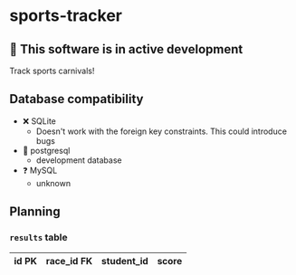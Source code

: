 # sports-tracker
## :construction: This software is in active development
Track sports carnivals!

## Database compatibility
* :x: SQLite
  * Doesn't work with the foreign key constraints. This could introduce bugs
* :construction: postgresql
  * development database
* :question: MySQL
  * unknown

## Planning
### `results` table
| id PK | race_id FK | student_id | score |
| ----- | ---------- | ---------- | ----- |
